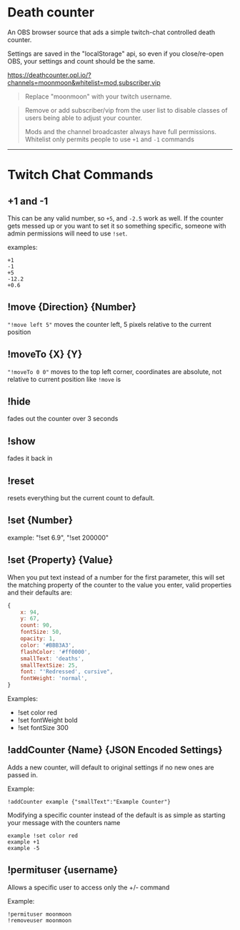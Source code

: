 # Death counter

An OBS browser source that ads a simple twitch-chat controlled death counter.

Settings are saved in the "localStorage" api, so even if you close/re-open OBS, your settings and count should be the same.

https://deathcounter.opl.io/?channels=moonmoon&whitelist=mod,subscriber,vip
> Replace "moonmoon" with your twitch username.

> Remove or add subscriber/vip from the user list to disable classes of users being able to adjust your counter.
> 
> Mods and the channel broadcaster always have full permissions. Whitelist only permits people to use `+1` and `-1` commands

---
# Twitch Chat Commands
## +1 and -1

This can be any valid number, so `+5`, and `-2.5` work as well. If the counter gets messed up or you want to set it so something specific, someone with admin permissions will need to use `!set`.

examples:
```
+1
-1
+5
-12.2
+0.6
```


## !move {Direction} {Number}

`"!move left 5"` moves the counter left, 5 pixels relative to the current position

## !moveTo {X} {Y}

`"!moveTo 0 0"` moves to the top left corner, coordinates are absolute, not relative to current position like `!move` is

## !hide

fades out the counter over 3 seconds

## !show

fades it back in

## !reset

resets everything but the current count to default.

## !set {Number}

example: "!set 6.9", "!set 200000"


## !set {Property} {Value}
When you put text instead of a number for the first parameter, this will set the matching property of the counter to the value you enter, valid properties and their defaults are:
```js
{
	x: 94,
	y: 67,
	count: 90,
	fontSize: 50,
	opacity: 1,
	color: '#BBB3A3',
	flashColor: '#ff0000',
	smallText: 'deaths',
	smallTextSize: 25,
	font: "'Redressed', cursive",
	fontWeight: 'normal',
}
```
Examples:
- !set color red
- !set fontWeight bold
- !set fontSize 300


## !addCounter {Name} {JSON Encoded Settings}
Adds a new counter, will default to original settings if no new ones are passed in.

Example:
```
!addCounter example {"smallText":"Example Counter"}
```

Modifying a specific counter instead of the default is as simple as starting your message with the counters name
```
example !set color red
example +1
example -5
```

## !permituser {username}
Allows a specific user to access only the +/- command

Example:
```
!permituser moonmoon
!removeuser moonmoon
```